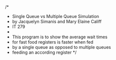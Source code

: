 /* 
 *  Single Queue vs Multiple Queue Simulation
 *  by Jacquelyn Simanis and Mary Elaine Califf
 *  IT 279 
 * 
 *  This program is to show the average wait times
 *  for fast food registers is faster when fed
 *  by a single queue as opposed to multiple queues
 *  feeding an according register
*/
